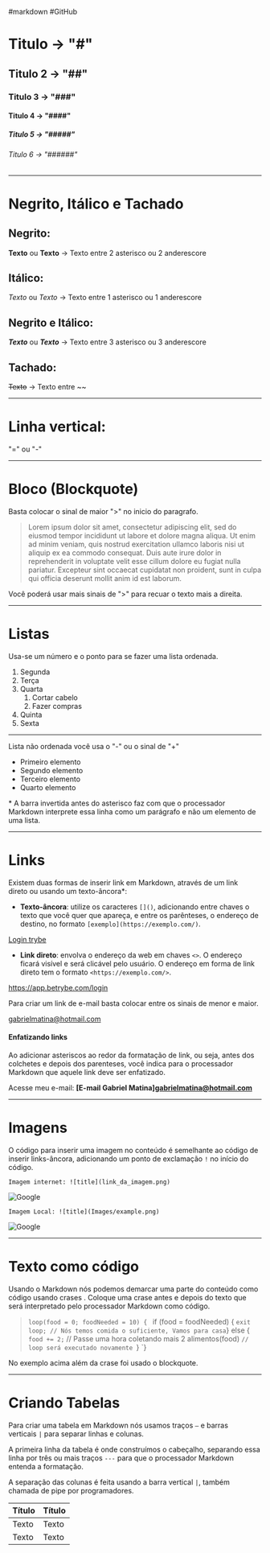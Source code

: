 #markdown #GitHub

# Titulo -> "#"
## Titulo 2 -> "##"
### Titulo 3 -> "###"
#### Titulo 4 -> "####"
##### Titulo 5 -> "#####"
###### Titulo 6 -> "######"


---------------------------------------------------------------------------
# Negrito, Itálico e Tachado
## Negrito:
**Texto** ou __Texto__ -> Texto entre 2 asterisco ou 2 anderescore

## Itálico:
*Texto* ou _Texto_  -> Texto entre 1 asterisco ou 1 anderescore

## Negrito e Itálico:
***Texto*** ou ___Texto___ -> Texto entre 3 asterisco ou 3 anderescore

## Tachado:
~~Texto~~ -> Texto entre ~~
________________________________________________________________
# Linha vertical:   
"=" ou "-" 
__________

# Bloco (Blockquote)
Basta colocar o sinal de maior ">" no inicio do paragrafo.
>Lorem ipsum dolor sit amet, consectetur adipiscing elit, sed do eiusmod tempor incididunt ut labore et dolore magna aliqua. Ut enim ad minim veniam, quis nostrud exercitation ullamco laboris nisi ut aliquip ex ea commodo consequat. Duis aute irure dolor in reprehenderit in voluptate velit esse cillum dolore eu fugiat nulla pariatur. Excepteur sint occaecat cupidatat non proident, sunt in culpa qui officia deserunt mollit anim id est laborum.

Você poderá usar mais sinais de ">" para recuar o texto mais a direita.

_____________________________________________________

# Listas
Usa-se um número e o ponto para se fazer uma lista ordenada.
1. Segunda
2. Terça
3. Quarta
     1. Cortar cabelo
     2. Fazer compras
4. Quinta
5. Sexta

-----------------------------------------------------
Lista não ordenada você usa o "-" ou o sinal de "+"

- Primeiro elemento
- Segundo elemento
- Terceiro elemento
- Quarto elemento

\* A barra invertida antes do asterisco faz com que o processador Markdown interprete essa linha como um parágrafo e não um elemento de uma lista.
_______________________________________________________
# Links
Existem duas formas de inserir link em Markdown, através de um link direto ou usando um texto-âncora*:

-   **Texto-âncora**: utilize os caracteres `[]()`, adicionando entre chaves o texto que você quer que apareça, e entre os parênteses, o endereço de destino, no formato `[exemplo](https://exemplo.com/)`.

[Login trybe](https://app.betrybe.com/login)
    
-   **Link direto**: envolva o endereço da web em chaves `<>`. O endereço ficará visível e será clicável pelo usuário. O endereço em forma de link direto tem o formato `<https://exemplo.com/>`.

<https://app.betrybe.com/login>

Para criar um link de e-mail basta colocar entre os sinais de menor e maior.

<gabrielmatina@hotmail.com>

#### Enfatizando links
Ao adicionar asteriscos ao redor da formatação de link, ou seja, antes dos colchetes e depois dos parenteses, você indica para o processador Markdown que aquele link deve ser enfatizado.

Acesse meu e-mail: **[E-mail Gabriel Matina]<gabrielmatina@hotmail.com>**


____________________________________
# Imagens
O código para inserir uma imagem no conteúdo é semelhante ao código de inserir links-âncora, adicionando um ponto de exclamação `!` no início do código.

```
Imagem internet: ![title](link_da_imagem.png)
```

![Google](https://www.google.com/images/branding/googlelogo/1x/googlelogo_color_272x92dp.png)
```
Imagem Local: ![title](Images/example.png)
```

![Google](googlelogo.png)

------------------------------------------------
# Texto como código
Usando o Markdown nós podemos demarcar uma parte do conteúdo como código usando crases . Coloque uma crase antes e depois do texto que será interpretado pelo processador Markdown como código.


>`loop(food = 0; foodNeeded = 10) {
`  if (food = foodNeeded) {
   ` exit loop;
    // Nós temos comida o suficiente, Vamos para casa
  `} else {
    `food += 2;` // Passe uma hora coletando mais 2 alimentos(food)
    `// loop será executado novamente
  `}
`}

No exemplo acima além da crase foi usado o blockquote.

______________________________
# Criando Tabelas
Para criar uma tabela em Markdown nós usamos traços `–` e barras verticais `|` para separar linhas e colunas.

A primeira linha da tabela é onde construímos o cabeçalho, separando essa linha por três ou mais traços `---` para que o processador Markdown entenda a formatação.

A separação das colunas é feita usando a barra vertical `|`, também chamada de pipe por programadores.

Título  | Título
------- | --------
Texto   | Texto
Texto   | Texto








